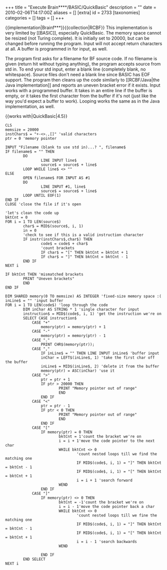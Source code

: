 +++
title = "Execute Brain****/BASIC/QuickBasic"
description = ""
date = 2010-02-06T14:17:00Z
aliases = []
[extra]
id = 2733
[taxonomies]
categories = []
tags = []
+++

{{implementation|Brainf***}}{{collection|RCBF}}
This implementation is very limited by [[BASIC]], especially QuickBasic. The memory space cannot be resized (not Turing complete). It is initially set to 20000, but can be changed before running the program. Input will not accept return characters at all. A buffer is programmed in for input, as well.

The program first asks for a filename for BF source code. If no filename is given (return hit without typing anything), the program accepts source from std in. To end your std input, enter a blank line (completely blank, no whitespace). Source files don't need a blank line since BASIC has EOF support. The program then cleans up the code similarly to [[RCBF/Java|the Java implementation]] and reports an uneven bracket error if it exists. Input works with a programmed buffer. It takes in an entire line if the buffer is empty, or it takes the first character from the buffer if it's not (just like the way you'd expect a buffer to work). Looping works the same as in the Java implementation, as well.

{{works with|QuickBasic|4.5}}

```qbasic
CLS
memsize = 20000
instChars$ = "+-<>.,[]" 'valid characters
ptr = 0 'memory pointer

INPUT "Filename (blank to use std in)...? ", filename$
IF filename$ = "" THEN
        DO
                LINE INPUT line$
                source$ = source$ + line$
        LOOP WHILE line$ <> ""
ELSE
        OPEN filename$ FOR INPUT AS #1
        DO
                LINE INPUT #1, line$
                source$ = source$ + line$
        LOOP UNTIL EOF(1)
END IF
CLOSE 'close the file if it's open

'let's clean the code up
bktCnt = 0
FOR i = 1 TO LEN(source$)
        char$ = MID$(source$, i, 1)
        in = 0
        'check to see if this is a valid instruction character
        IF instr(instChars$,char$) THEN
                code$ = code$ + char$
                'count brackets
                IF char$ = "[" THEN bktCnt = bktCnt + 1
                IF char$ = "]" THEN bktCnt = bktCnt - 1
        END IF
NEXT i

IF bktCnt THEN 'mismatched brackets
        PRINT "Uneven brackets"
        END
END IF

DIM SHARED memory(0 TO memsize) AS INTEGER 'fixed-size memory space :(
inLine$ = "" 'input buffer
FOR i = 1 TO LEN(code$) 'loop through the code
        DIM inChar AS STRING * 1 'single character for input
        instruction$ = MID$(code$, i, 1) 'get the instruction we're on
        SELECT CASE instruction$
            CASE "+"
                memory(ptr) = memory(ptr) + 1
            CASE "-"
                memory(ptr) = memory(ptr) - 1
            CASE "."
                PRINT CHR$(memory(ptr));
            CASE ","
                IF inLine$ = "" THEN LINE INPUT inLine$ 'buffer input
                inChar = LEFT$(inLine$, 1) 'take the first char off the buffer
                inLine$ = MID$(inLine$, 2) 'delete it from the buffer
                memory(ptr) = ASC(inChar) 'use it
            CASE ">"
                ptr = ptr + 1
                IF ptr > 20000 THEN
                        PRINT "Memory pointer out of range"
                        END
                END IF
            CASE "<"
                ptr = ptr - 1
                IF ptr < 0 THEN
                        PRINT "Memory pointer out of range"
                        END
                END IF
            CASE "["
                IF memory(ptr) = 0 THEN
                        bktCnt = 1'count the bracket we're on
                        i = i + 1'move the code pointer to the next char
                        WHILE bktCnt <> 0
                                'count nested loops till we find the matching one
                                IF MID$(code$, i, 1) = "]" THEN bktCnt = bktCnt - 1
                                IF MID$(code$, i, 1) = "[" THEN bktCnt = bktCnt + 1
                                i = i + 1 'search forward
                        WEND
                END IF
            CASE "]"
                IF memory(ptr) <> 0 THEN
                        bktCnt = -1'count the bracket we're on
                        i = i - 1'move the code pointer back a char
                        WHILE bktCnt <> 0
                                'count nested loops till we fine the matching one
                                IF MID$(code$, i, 1) = "]" THEN bktCnt = bktCnt - 1
                                IF MID$(code$, i, 1) = "[" THEN bktCnt = bktCnt + 1
                                i = i - 1 'search backwards
                        WEND
                       
                END IF
        END SELECT
NEXT i
```

